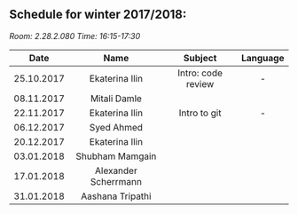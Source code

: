 **Schedule for winter 2017/2018:**
-------------------------------

_Room: 2.28.2.080_
_Time: 16:15-17:30_

| Date          | Name               | Subject                | Language |
| ------------- |:------------------:|:---------------------: |:--------:|
| 25.10.2017    |  Ekaterina Ilin    |Intro: code review      |    -     |
| 08.11.2017    | Mitali Damle       |                        |          |
| 22.11.2017    | Ekaterina Ilin     |Intro to git            |    -     |
| 06.12.2017    | Syed Ahmed         |                        |          |
| 20.12.2017    | Ekaterina Ilin     |                        |          |
| 03.01.2018    |Shubham Mamgain     |                        |          |
| 17.01.2018    |Alexander Scherrmann|                        |          |
| 31.01.2018    |Aashana Tripathi    |                        |          |


